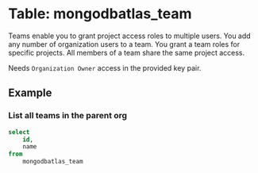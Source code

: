# Table: mongodbatlas_team

Teams enable you to grant project access roles to multiple users. You add any number of organization users to a team. You grant a team roles for specific projects. All members of a team share the same project access.

Needs `Organization Owner` access in the provided key pair.

## Example

### List all teams in the parent org

```sql
select 
    id, 
    name
from 
    mongodbatlas_team
```